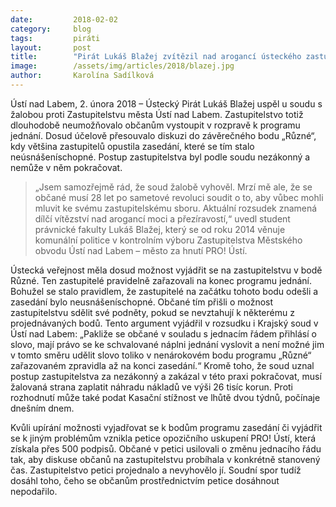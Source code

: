 ```yaml
---
date:         2018-02-02
category:     blog
tags:         piráti
layout:       post
title:        "Pirát Lukáš Blažej zvítězil nad arogancí ústeckého zastupitelstva"
image:        /assets/img/articles/2018/blazej.jpg
author:       Karolína Sadílková
---
```


Ústí nad Labem, 2. února 2018 – Ústecký Pirát Lukáš Blažej uspěl u soudu s žalobou proti Zastupitelstvu města Ústí nad Labem. Zastupitelstvo totiž dlouhodobě neumožňovalo občanům vystoupit v rozpravě k programu jednání. Dosud účelově přesouvalo diskuzi do závěrečného bodu „Různé“, kdy většina zastupitelů opustila zasedání, které se tím stalo neúsnášeníschopné. Postup zastupitelstva byl podle soudu nezákonný a nemůže v něm pokračovat.

> „Jsem samozřejmě rád, že soud žalobě vyhověl. Mrzí mě ale, že se občané musí 28 let po sametové revoluci soudit o to, aby vůbec mohli mluvit ke svému zastupitelskému sboru. Aktuální rozsudek znamená dílčí vítězství nad arogancí moci a přezíravostí,“ uvedl student právnické fakulty Lukáš Blažej, který se od roku 2014 věnuje komunální politice v kontrolním výboru Zastupitelstva Městského obvodu Ústí nad Labem – město za hnutí PRO! Ústí.

Ústecká veřejnost měla dosud možnost vyjádřit se na zastupitelstvu v bodě Různé. Ten zastupitelé pravidelně zařazovali na konec programu jednání. Bohužel se stalo pravidlem, že zastupitelé na začátku tohoto bodu odešli a zasedání bylo neusnášeníschopné. Občané tím přišli o možnost zastupitelstvu sdělit své podněty, pokud se nevztahují k některému z projednávaných bodů. Tento argument vyjádřil v rozsudku i Krajský soud v Ústí nad Labem: „Pakliže se občané v souladu s jednacím řádem přihlásí o slovo, mají právo se ke schvalované náplni jednání vyslovit a není možné jim v tomto směru udělit slovo toliko v nenárokovém bodu programu „Různé“ zařazovaném zpravidla až na konci zasedání.“ Kromě toho, že soud uznal postup zastupitelstva za nezákonný a zakázal v této praxi pokračovat, musí žalovaná strana zaplatit náhradu nákladů ve výši 26 tisíc korun. Proti rozhodnutí může také podat Kasační stížnost ve lhůtě dvou týdnů, počínaje dnešním dnem.

Kvůli upírání možnosti vyjadřovat se k bodům programu zasedání či vyjádřit se k jiným problémům vznikla petice opozičního uskupení PRO! Ústí, která získala přes 500 podpisů. Občané v petici usilovali o změnu jednacího řádu tak, aby diskuse občanů na zastupitelstvu probíhala v konkrétně stanovený čas. Zastupitelstvo petici projednalo a nevyhovělo jí. Soudní spor tudíž dosáhl toho, čeho se občanům prostřednictvím petice dosáhnout nepodařilo.
